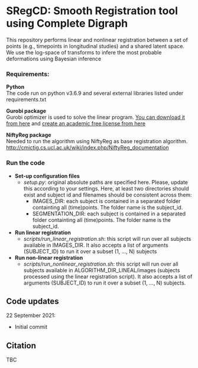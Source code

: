 # SRegCD: Smooth Registration tool using Complete Digraph 

This repository performs linear and nonlinear registration between a set of points (e.g., timepoints in longitudinal studies) and a shared latent space. We use the log-space of transforms to infere the most probable deformations using Bayesian inference


### Requirements:
**Python** <br />
The code run on python v3.6.9 and several external libraries listed under requirements.txt

**Gurobi package** <br />
Gurobi optimizer is used to solve the linear program. [You can download it from here](https://www.gurobi.com/documentation/9.1/quickstart_mac/cs_using_pip_to_install_gr.html) and [create an academic free license from here](https://www.gurobi.com/documentation/9.1/quickstart_mac/creating_a_new_academic_li.html#subsection:createacademiclicense)

**NiftyReg package** <br />
Needed to run the algorithm using NiftyReg as base registration algorithm. 
http://cmictig.cs.ucl.ac.uk/wiki/index.php/NiftyReg_documentation

### Run the code
- **Set-up configuration files** 
  - _setup.py_: original absolute paths are specified here. Please, update this according to your settings. Here, at least two directories should exist and subject id and filenames should be consistent across them:
     - IMAGES_DIR: each subject is contained in a separated folder containting all (time)points. The folder name is the subject_id.
     - SEGMENTATION_DIR: each subject is contained in a separated folder containting all (time)points. The folder name is the subject_id.
 - **Run linear registration**
   - _scripts/run_linear_registration.sh_: this script will run over all subjects available in IMAGES_DIR. It also accepts a list of arguments (SUBJECT_ID) to run it over a subset (1, ..., N) subjects
 - **Run non-linear registration**
   - _scripts/run_nonlinear_registration.sh_: this script will run over all subjects available in ALGORITHM_DIR_LINEAL/images (subjects processed using the linear registration script). It also accepts a list of arguments (SUBJECT_ID) to run it over a subset (1, ..., N) subjects.


## Code updates

22 September 2021:
- Initial commit


## Citation
TBC
